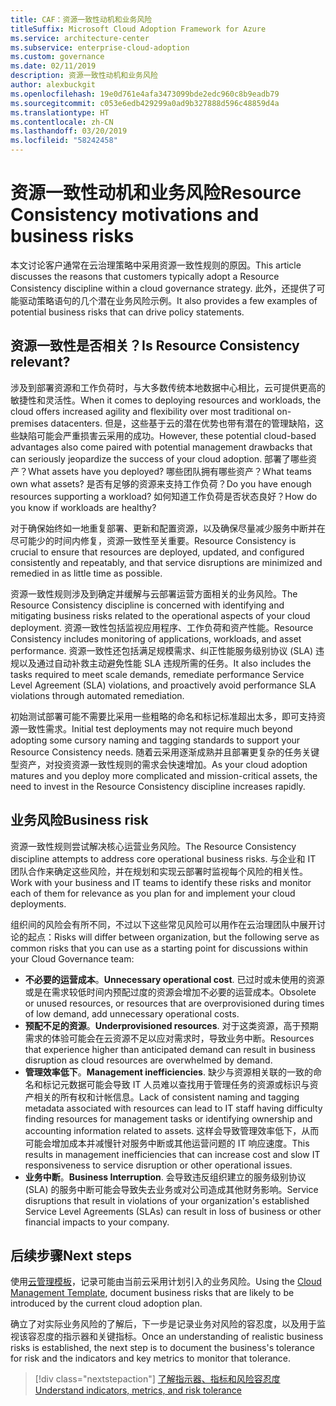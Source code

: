 ```yaml
---
title: CAF：资源一致性动机和业务风险
titleSuffix: Microsoft Cloud Adoption Framework for Azure
ms.service: architecture-center
ms.subservice: enterprise-cloud-adoption
ms.custom: governance
ms.date: 02/11/2019
description: 资源一致性动机和业务风险
author: alexbuckgit
ms.openlocfilehash: 19e0d761e4afa3473099bde2edc960c8b9eadb79
ms.sourcegitcommit: c053e6edb429299a0ad9b327888d596c48859d4a
ms.translationtype: HT
ms.contentlocale: zh-CN
ms.lasthandoff: 03/20/2019
ms.locfileid: "58242458"
---
```

# <a name="resource-consistency-motivations-and-business-risks"></a><span data-ttu-id="de753-103">资源一致性动机和业务风险</span><span class="sxs-lookup"><span data-stu-id="de753-103">Resource Consistency motivations and business risks</span></span>

<span data-ttu-id="de753-104">本文讨论客户通常在云治理策略中采用资源一致性规则的原因。</span><span class="sxs-lookup"><span data-stu-id="de753-104">This article discusses the reasons that customers typically adopt a Resource Consistency discipline within a cloud governance strategy.</span></span> <span data-ttu-id="de753-105">此外，还提供了可能驱动策略语句的几个潜在业务风险示例。</span><span class="sxs-lookup"><span data-stu-id="de753-105">It also provides a few examples of potential business risks that can drive policy statements.</span></span>

<!-- markdownlint-disable MD026 -->

## <a name="is-resource-consistency-relevant"></a><span data-ttu-id="de753-106">资源一致性是否相关？</span><span class="sxs-lookup"><span data-stu-id="de753-106">Is Resource Consistency relevant?</span></span>

<span data-ttu-id="de753-107">涉及到部署资源和工作负荷时，与大多数传统本地数据中心相比，云可提供更高的敏捷性和灵活性。</span><span class="sxs-lookup"><span data-stu-id="de753-107">When it comes to deploying resources and workloads, the cloud offers increased agility and flexibility over most traditional on-premises datacenters.</span></span> <span data-ttu-id="de753-108">但是，这些基于云的潜在优势也带有潜在的管理缺陷，这些缺陷可能会严重损害云采用的成功。</span><span class="sxs-lookup"><span data-stu-id="de753-108">However, these potential cloud-based advantages also come paired with potential management drawbacks that can seriously jeopardize the success of your cloud adoption.</span></span> <span data-ttu-id="de753-109">部署了哪些资产？</span><span class="sxs-lookup"><span data-stu-id="de753-109">What assets have you deployed?</span></span> <span data-ttu-id="de753-110">哪些团队拥有哪些资产？</span><span class="sxs-lookup"><span data-stu-id="de753-110">What teams own what assets?</span></span> <span data-ttu-id="de753-111">是否有足够的资源来支持工作负荷？</span><span class="sxs-lookup"><span data-stu-id="de753-111">Do you have enough resources supporting a workload?</span></span> <span data-ttu-id="de753-112">如何知道工作负荷是否状态良好？</span><span class="sxs-lookup"><span data-stu-id="de753-112">How do you know if workloads are healthy?</span></span>

<span data-ttu-id="de753-113">对于确保始终如一地重复部署、更新和配置资源，以及确保尽量减少服务中断并在尽可能少的时间内修复，资源一致性至关重要。</span><span class="sxs-lookup"><span data-stu-id="de753-113">Resource Consistency is crucial to ensure that resources are deployed, updated, and configured consistently and repeatably, and that service disruptions are minimized and remedied in as little time as possible.</span></span>

<span data-ttu-id="de753-114">资源一致性规则涉及到确定并缓解与云部署运营方面相关的业务风险。</span><span class="sxs-lookup"><span data-stu-id="de753-114">The Resource Consistency discipline is concerned with identifying and mitigating business risks related to the operational aspects of your cloud deployment.</span></span> <span data-ttu-id="de753-115">资源一致性包括监视应用程序、工作负荷和资产性能。</span><span class="sxs-lookup"><span data-stu-id="de753-115">Resource Consistency includes monitoring of applications, workloads, and asset performance.</span></span> <span data-ttu-id="de753-116">资源一致性还包括满足规模需求、纠正性能服务级别协议 (SLA) 违规以及通过自动补救主动避免性能 SLA 违规所需的任务。</span><span class="sxs-lookup"><span data-stu-id="de753-116">It also includes the tasks required to meet scale demands, remediate performance Service Level Agreement (SLA) violations, and proactively avoid performance SLA violations through automated remediation.</span></span>

<span data-ttu-id="de753-117">初始测试部署可能不需要比采用一些粗略的命名和标记标准超出太多，即可支持资源一致性需求。</span><span class="sxs-lookup"><span data-stu-id="de753-117">Initial test deployments may not require much beyond adopting some cursory naming and tagging standards to support your Resource Consistency needs.</span></span> <span data-ttu-id="de753-118">随着云采用逐渐成熟并且部署更复杂的任务关键型资产，对投资资源一致性规则的需求会快速增加。</span><span class="sxs-lookup"><span data-stu-id="de753-118">As your cloud adoption matures and you deploy more complicated and mission-critical assets, the need to invest in the Resource Consistency discipline increases rapidly.</span></span>

## <a name="business-risk"></a><span data-ttu-id="de753-119">业务风险</span><span class="sxs-lookup"><span data-stu-id="de753-119">Business risk</span></span>

<span data-ttu-id="de753-120">资源一致性规则尝试解决核心运营业务风险。</span><span class="sxs-lookup"><span data-stu-id="de753-120">The Resource Consistency discipline attempts to address core operational business risks.</span></span> <span data-ttu-id="de753-121">与企业和 IT 团队合作来确定这些风险，并在规划和实现云部署时监视每个风险的相关性。</span><span class="sxs-lookup"><span data-stu-id="de753-121">Work with your business and IT teams to identify these risks and monitor each of them for relevance as you plan for and implement your cloud deployments.</span></span>

<span data-ttu-id="de753-122">组织间的风险会有所不同，不过以下这些常见风险可以用作在云治理团队中展开讨论的起点：</span><span class="sxs-lookup"><span data-stu-id="de753-122">Risks will differ between organization, but the following serve as common risks that you can use as a starting point for discussions within your Cloud Governance team:</span></span>

- <span data-ttu-id="de753-123">**不必要的运营成本**。</span><span class="sxs-lookup"><span data-stu-id="de753-123">**Unnecessary operational cost**.</span></span> <span data-ttu-id="de753-124">已过时或未使用的资源或是在需求较低时间内预配过度的资源会增加不必要的运营成本。</span><span class="sxs-lookup"><span data-stu-id="de753-124">Obsolete or unused resources, or resources that are overprovisioned during times of low demand, add unnecessary operational costs.</span></span>
- <span data-ttu-id="de753-125">**预配不足的资源**。</span><span class="sxs-lookup"><span data-stu-id="de753-125">**Underprovisioned resources**.</span></span> <span data-ttu-id="de753-126">对于这类资源，高于预期需求的体验可能会在云资源不足以应对需求时，导致业务中断。</span><span class="sxs-lookup"><span data-stu-id="de753-126">Resources that experience higher than anticipated demand can result in business disruption as cloud resources are overwhelmed by demand.</span></span>
- <span data-ttu-id="de753-127">**管理效率低下**。</span><span class="sxs-lookup"><span data-stu-id="de753-127">**Management inefficiencies**.</span></span> <span data-ttu-id="de753-128">缺少与资源相关联的一致的命名和标记元数据可能会导致 IT 人员难以查找用于管理任务的资源或标识与资产相关的所有权和计帐信息。</span><span class="sxs-lookup"><span data-stu-id="de753-128">Lack of consistent naming and tagging metadata associated with resources can lead to IT staff having difficulty finding resources for management tasks or identifying ownership and accounting information related to assets.</span></span> <span data-ttu-id="de753-129">这样会导致管理效率低下，从而可能会增加成本并减慢针对服务中断或其他运营问题的 IT 响应速度。</span><span class="sxs-lookup"><span data-stu-id="de753-129">This results in management inefficiencies that can increase cost and slow IT responsiveness to service disruption or other operational issues.</span></span>
- <span data-ttu-id="de753-130">**业务中断**。</span><span class="sxs-lookup"><span data-stu-id="de753-130">**Business Interruption**.</span></span> <span data-ttu-id="de753-131">会导致违反组织建立的服务级别协议 (SLA) 的服务中断可能会导致失去业务或对公司造成其他财务影响。</span><span class="sxs-lookup"><span data-stu-id="de753-131">Service disruptions that result in violations of your organization's established Service Level Agreements (SLAs) can result in loss of business or other financial impacts to your company.</span></span>

## <a name="next-steps"></a><span data-ttu-id="de753-132">后续步骤</span><span class="sxs-lookup"><span data-stu-id="de753-132">Next steps</span></span>

<span data-ttu-id="de753-133">使用[云管理模板](./template.md)，记录可能由当前云采用计划引入的业务风险。</span><span class="sxs-lookup"><span data-stu-id="de753-133">Using the [Cloud Management Template](./template.md), document business risks that are likely to be introduced by the current cloud adoption plan.</span></span>

<span data-ttu-id="de753-134">确立了对实际业务风险的了解后，下一步是记录业务对风险的容忍度，以及用于监视该容忍度的指示器和关键指标。</span><span class="sxs-lookup"><span data-stu-id="de753-134">Once an understanding of realistic business risks is established, the next step is to document the business's tolerance for risk and the indicators and key metrics to monitor that tolerance.</span></span>

> [!div class="nextstepaction"]
> [<span data-ttu-id="de753-135">了解指示器、指标和风险容忍度</span><span class="sxs-lookup"><span data-stu-id="de753-135">Understand indicators, metrics, and risk tolerance</span></span>](./metrics-tolerance.md)
